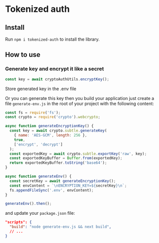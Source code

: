 # Tokenized auth

## Install

Run `npm i tokenized-auth` to install the library.

## How to use

### Generate key and encrypt it like a secret

```typescript
const key = await cryptoAuthUtils.encryptKey();
```
Store generated key in the .env file

Or you can generate this key then you build your application just create a file `generate-env.js` in the root of your project with the following content:

```javascript
const fs = require('fs');
const crypto = require('crypto').webcrypto;

async function generateEncryptionKey() {
  const key = await crypto.subtle.generateKey(
    { name: 'AES-GCM', length: 256 },
    true,
    ['encrypt', 'decrypt']
  );
  const exportedKey = await crypto.subtle.exportKey('raw', key);
  const exportedKeyBuffer = Buffer.from(exportedKey);
  return exportedKeyBuffer.toString('base64');
}

async function generateEnv() {
  const secretKey = await generateEncryptionKey();
  const envContent = `\nENCRYPTION_KEY=${secretKey}\n`;
  fs.appendFileSync('.env', envContent);
}

generateEnv().then();
````
and update your `package.json` file:
```json
"scripts": {
  "build": "node generate-env.js && next build",
  // ...
}
```


